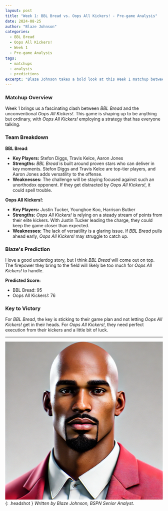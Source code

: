 ```yaml
---
layout: post
title: "Week 1: BBL Bread vs. Oops All Kickers! - Pre-game Analysis"
date: 2024-08-25
author: "Blaze Johnson"
categories:
  - BBL Bread
  - Oops All Kickers!
  - Week 1
  - Pre-game Analysis
tags:
  - matchups
  - analysis
  - predictions
excerpt: "Blaze Johnson takes a bold look at this Week 1 matchup between *BBL Bread* and *Oops All Kickers!*. With an unconventional strategy on one side, this game promises to be anything but ordinary. Can *BBL Bread* keep their composure, or will *Oops All Kickers!* pull off a surprise?"
---
```


### **Matchup Overview**

Week 1 brings us a fascinating clash between _BBL Bread_ and the unconventional _Oops All Kickers!_. This game is shaping up to be anything but ordinary, with _Oops All Kickers!_ employing a strategy that has everyone talking.

### **Team Breakdown**

**BBL Bread**:

- **Key Players:** Stefon Diggs, Travis Kelce, Aaron Jones
- **Strengths:** _BBL Bread_ is built around proven stars who can deliver in key moments. Stefon Diggs and Travis Kelce are top-tier players, and Aaron Jones adds versatility to the offense.
- **Weaknesses:** The challenge will be staying focused against such an unorthodox opponent. If they get distracted by _Oops All Kickers!_, it could spell trouble.

**Oops All Kickers!**:

- **Key Players:** Justin Tucker, Younghoe Koo, Harrison Butker
- **Strengths:** _Oops All Kickers!_ is relying on a steady stream of points from their elite kickers. With Justin Tucker leading the charge, they could keep the game closer than expected.
- **Weaknesses:** The lack of versatility is a glaring issue. If _BBL Bread_ pulls ahead early, _Oops All Kickers!_ may struggle to catch up.

### **Blaze's Prediction**

I love a good underdog story, but I think _BBL Bread_ will come out on top. The firepower they bring to the field will likely be too much for _Oops All Kickers!_ to handle.

**Predicted Score:**

- BBL Bread: 95
- Oops All Kickers!: 76

### **Key to Victory**

For _BBL Bread_, the key is sticking to their game plan and not letting _Oops All Kickers!_ get in their heads. For _Oops All Kickers!_, they need perfect execution from their kickers and a little bit of luck.

---

![Blaze Johnson](/assets/images/contributors/blaze_johnson.webp){: .headshot }
_Written by Blaze Johnson, BSPN Senior Analyst._
